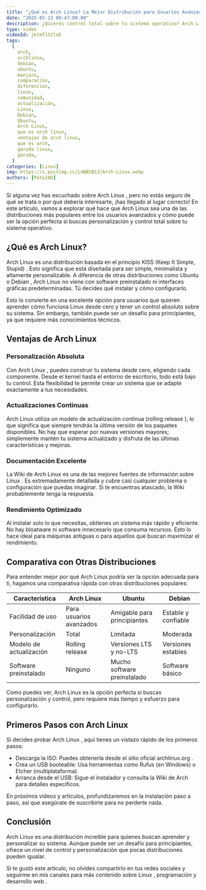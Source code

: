 ```yaml
---
title: "¿Qué es Arch Linux? La Mejor Distribución para Usuarios Avanzados 🚀"
date: "2025-02-13 09:47:00.00"
description: ¿Quieres control total sobre tu sistema operativo? Arch Linux es la distribución perfecta para usuarios intermedios y avanzados que buscan personalización y rendimiento. 
type: video
videoId: jktmT1t2loE
tags:
  [
    arch,
    archlinux,
    debian,
    ubuntu,
    manjaro,
    comparación,
    diferencias,
    linux,
    comunidad,
    actualización,
    Linux,
    Debian,
    Ubuntu,
    Arch Linux,
    que es arch linux,
    ventajas de arch linux,
    que es arch,
    garuda linux,
    garuda,
  ]
categories: [Linux]
img: https://i.postimg.cc/L4BBSB13/Arch-Linux.webp
authors: [PatoJAD]
---
```


Si alguna vez has escuchado sobre Arch Linux , pero no estás seguro de qué se trata o por qué debería interesarte, ¡has llegado al lugar correcto! En este artículo, vamos a explorar qué hace que Arch Linux sea una de las distribuciones más populares entre los usuarios avanzados y cómo puede ser la opción perfecta si buscas personalización y control total sobre tu sistema operativo.

## ¿Qué es Arch Linux?

Arch Linux es una distribución basada en el principio KISS (Keep It Simple, Stupid) . Esto significa que está diseñada para ser simple, minimalista y altamente personalizable. A diferencia de otras distribuciones como Ubuntu o Debian , Arch Linux no viene con software preinstalado ni interfaces gráficas predeterminadas. Tú decides qué instalar y cómo configurarlo.

Esto lo convierte en una excelente opción para usuarios que quieren aprender cómo funciona Linux desde cero y tener un control absoluto sobre su sistema. Sin embargo, también puede ser un desafío para principiantes, ya que requiere más conocimientos técnicos.

## Ventajas de Arch Linux

### Personalización Absoluta

Con Arch Linux , puedes construir tu sistema desde cero, eligiendo cada componente. Desde el kernel hasta el entorno de escritorio, todo está bajo tu control. Esta flexibilidad te permite crear un sistema que se adapte exactamente a tus necesidades.

### Actualizaciones Continuas

Arch Linux utiliza un modelo de actualización continua (rolling release ), lo que significa que siempre tendrás la última versión de los paquetes disponibles. No hay que esperar por nuevas versiones mayores; simplemente mantén tu sistema actualizado y disfruta de las últimas características y mejoras.

### Documentación Excelente

La Wiki de Arch Linux es una de las mejores fuentes de información sobre Linux . Es extremadamente detallada y cubre casi cualquier problema o configuración que puedas imaginar. Si te encuentras atascado, la Wiki probablemente tenga la respuesta.

### Rendimiento Optimizado

Al instalar solo lo que necesitas, obtienes un sistema más rápido y eficiente. No hay bloatware ni software innecesario que consuma recursos. Esto lo hace ideal para máquinas antiguas o para aquellos que buscan maximizar el rendimiento.

## Comparativa con Otras Distribuciones

Para entender mejor por qué Arch Linux podría ser la opción adecuada para ti, hagamos una comparativa rápida con otras distribuciones populares:

| Característica          | Arch Linux              | Ubuntu                      | Debian              |
| ----------------------- | ----------------------- | --------------------------- | ------------------- |
| Facilidad de uso        | Para usuarios avanzados | Amigable para principiantes | Estable y confiable |
| Personalización         | Total                   | Limitada                    | Moderada            |
| Modelo de actualización | Rolling release         | Versiones LTS y no-LTS      | Versiones estables  |
| Software preinstalado   | Ninguno                 | Mucho software preinstalado | Software básico     |

Como puedes ver, Arch Linux es la opción perfecta si buscas personalización y control, pero requiere más tiempo y esfuerzo para configurarlo.

## Primeros Pasos con Arch Linux

Si decides probar Arch Linux , aquí tienes un vistazo rápido de los primeros pasos:

- Descarga la ISO: Puedes obtenerla desde el sitio oficial archlinux.org .
- Crea un USB booteable: Usa herramientas como Rufus (en Windows) o Etcher (multiplataforma).
- Arranca desde el USB: Sigue el instalador y consulta la Wiki de Arch para detalles específicos.

En próximos videos y artículos, profundizaremos en la instalación paso a paso, así que asegúrate de suscribirte para no perderte nada.

## Conclusión

Arch Linux es una distribución increíble para quienes buscan aprender y personalizar su sistema. Aunque puede ser un desafío para principiantes, ofrece un nivel de control y personalización que pocas distribuciones pueden igualar.

Si te gustó este artículo, no olvides compartirlo en tus redes sociales y seguirme en mis canales para más contenido sobre Linux , programación y desarrollo web .
